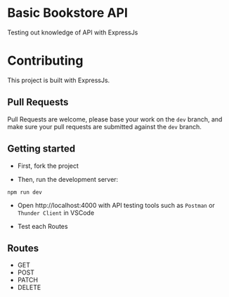 # Basic Bookstore API
Testing out knowledge of API with ExpressJs

# Contributing
This project is built with ExpressJs.

## Pull Requests
Pull Requests are welcome, please base your work on the `dev` branch, and make sure your pull requests are submitted against the `dev` branch.

## Getting started
- First, fork the project

- Then, run the development server:


`npm run dev`

- Open http://localhost:4000 with API testing tools such as `Postman` or `Thunder Client` in VSCode

- Test each Routes

## Routes
- GET
- POST
- PATCH
- DELETE
